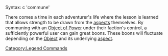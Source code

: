 Syntax: c 'commune'

There comes a time in each adventurer's life where the lesson is learned
that allows strength to be drawn from the
[aspects](:Category:Aspects "wikilink") themselves. By communing with an
[Object of Power](:Category:Objects_of_Power "wikilink") under their
faction's control, a sufficiently powerful user can gain great boons.
These boons will fluctuate depending on the
[Object](:Category:Objects_of_Power "wikilink") and its underlying
[aspect](:Category:Aspects "wikilink").

[Category:Legend Commands](Category:Legend_Commands "wikilink")
